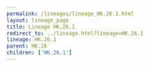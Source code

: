 ```yaml
---
permalink: /lineages/lineage_HK.26.1.html
layout: lineage_page
title: Lineage HK.26.1
redirect_to: ../lineage.html?lineage=HK.26.1
lineage: HK.26.1
parent: HK.26
children: ['HK.26.1']
---
```

